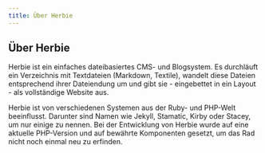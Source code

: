 ```yaml
---
title: Über Herbie
---
```


## Über Herbie

Herbie ist ein einfaches dateibasiertes CMS- und Blogsystem. Es durchläuft ein Verzeichnis mit Textdateien (Markdown, Textile), wandelt diese Dateien entsprechend ihrer Dateiendung um und gibt sie - eingebettet in ein Layout - als vollständige Website aus.

Herbie ist von verschiedenen Systemen aus der Ruby- und PHP-Welt beeinflusst. Darunter sind Namen wie Jekyll, Stamatic, Kirby oder Stacey, um nur einige zu nennen. Bei der Entwicklung von Herbie wurde auf eine aktuelle PHP-Version und auf bewährte Komponenten gesetzt, um das Rad nicht noch einmal neu zu erfinden.
